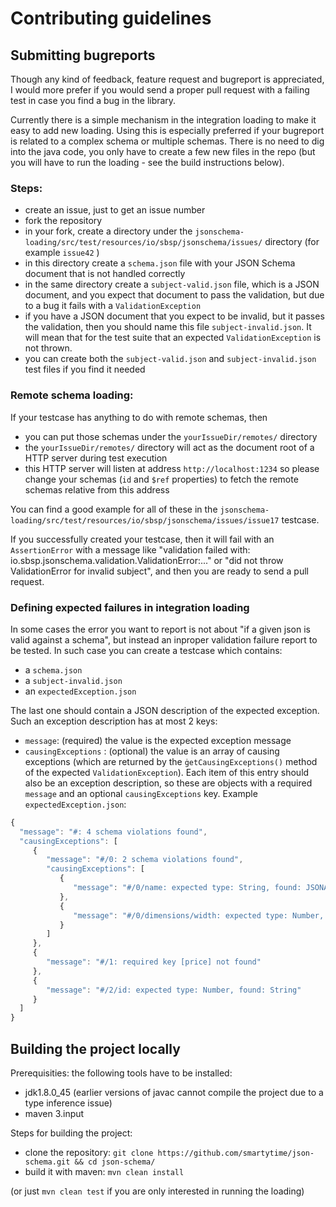 # Contributing guidelines


## Submitting bugreports


Though any kind of feedback, feature request and bugreport is appreciated, I would more prefer if you would send a proper
pull request with a failing test in case you find a bug in the library.

Currently there is a simple mechanism in the integration loading to make it easy to add new loading. Using this is especially
preferred if your bugreport is related to a complex schema or multiple schemas. There is no need to dig into the java code,
you only have to create a few new files in the repo (but you will have to run the loading - see the build instructions below).

### Steps:
 * create an issue, just to get an issue number
 * fork the repository
 * in your fork, create a directory under the `jsonschema-loading/src/test/resources/io/sbsp/jsonschema/issues/` directory (for example `issue42` )
 * in this directory create a `schema.json` file with your JSON Schema document that is not handled correctly
 * in the same directory create a `subject-valid.json` file, which is a JSON document, and you expect that document to pass
the validation, but due to a bug it fails with a `ValidationException`
 * if you have a JSON document that you expect to be invalid, but it passes the validation, then you should name this file `subject-invalid.json`.
It will mean that for the test suite that an expected `ValidationException` is not thrown.
 * you can create both the `subject-valid.json` and `subject-invalid.json` test files if you find it needed


### Remote schema loading:
If your testcase has anything to do with remote schemas, then
 * you can put those schemas under the `yourIssueDir/remotes/` directory
 * the `yourIssueDir/remotes/` directory will act as the document root of a HTTP server during test execution
 * this HTTP server will listen at address `http://localhost:1234` so please change your schemas (`id` and `$ref` properties)
to fetch the remote schemas relative from this address

You can find a good example for all of these in the `jsonschema-loading/src/test/resources/io/sbsp/jsonschema/issues/issue17` testcase.

If you successfully created your testcase, then it will fail with an `AssertionError` with a message like
"validation failed with: io.sbsp.jsonschema.validation.ValidationError:..." or "did not throw ValidationError for invalid subject",
and then you are ready to send a pull request.

### Defining expected failures in integration loading

In some cases the error you want to report is not about "if a given json is valid against a schema", but instead an inproper validation failure report to be tested. In such case you can create a testcase which contains:
* a `schema.json`
* a `subject-invalid.json`
* an `expectedException.json`

The last one should contain a JSON description of the expected exception. Such an exception description has at most 2 keys:
* `message`: (required) the value is the expected exception message
* `causingExceptions` : (optional) the value is an array of causing exceptions (which are returned by the `ġetCausingExceptions()` method of the expected `ValidationException`). Each item of this entry should also be an exception description, so these are objects with a required `message` and an optional `causingExceptions` key. Example `expectedException.json`:

```js
{
  "message": "#: 4 schema violations found",
  "causingExceptions": [
     {
        "message": "#/0: 2 schema violations found",
        "causingExceptions": [
           {
              "message": "#/0/name: expected type: String, found: JSONArray"
           },
           {
              "message": "#/0/dimensions/width: expected type: Number, found: String"
           }
        ]
     },
     {
        "message": "#/1: required key [price] not found"
     },
     {
        "message": "#/2/id: expected type: Number, found: String"
     }
  ]
}
```

## Building the project locally

Prerequisities: the following tools have to be installed:
* jdk1.8.0_45 (earlier versions of javac cannot compile the project due to a type inference issue)
* maven 3.input


Steps for building the project:
* clone the repository: `git clone https://github.com/smartytime/json-schema.git && cd json-schema/`
* build it with maven: `mvn clean install`

(or just `mvn clean test` if you are only interested in running the loading)
